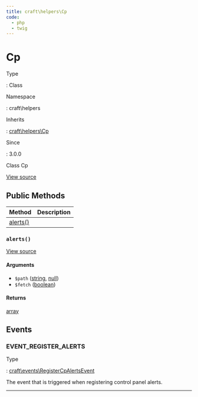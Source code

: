 ```yaml
---
title: craft\helpers\Cp
code:
  - php
  - twig
---
```


# Cp

Type

:   Class

Namespace

:   craft\helpers

Inherits

:   [craft\helpers\Cp](craft-helpers-cp.md)

Since

:   3.0.0



Class Cp





[View source](https://github.com/craftcms/cms/blob/master/src/helpers/Cp.php)






## Public Methods

| Method                                        | Description
| --------------------------------------------- | -----------
| [alerts()](craft-helpers-cp.md#method-alerts) |

### `alerts()`










[View source](https://github.com/craftcms/cms/blob/master/src/helpers/Cp.php#L34-L167)


#### Arguments

- `$path` ([string](http://php.net/language.types.string), [null](http://php.net/language.types.null))
- `$fetch` ([boolean](http://php.net/language.types.boolean))

#### Returns

[array](http://php.net/language.types.array)









## Events

### EVENT_REGISTER_ALERTS



Type

:   [craft\events\RegisterCpAlertsEvent](craft-events-registercpalertsevent.md)



The event that is triggered when registering control panel alerts.



---




